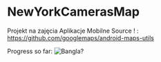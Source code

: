 # NewYorkCamerasMap
Projekt na zajęcia Aplikacje Mobilne
Source ! : https://github.com/googlemaps/android-maps-utils



Progress so far:
![Bangla?](https://imgur.com/a/5n31Mj3)

